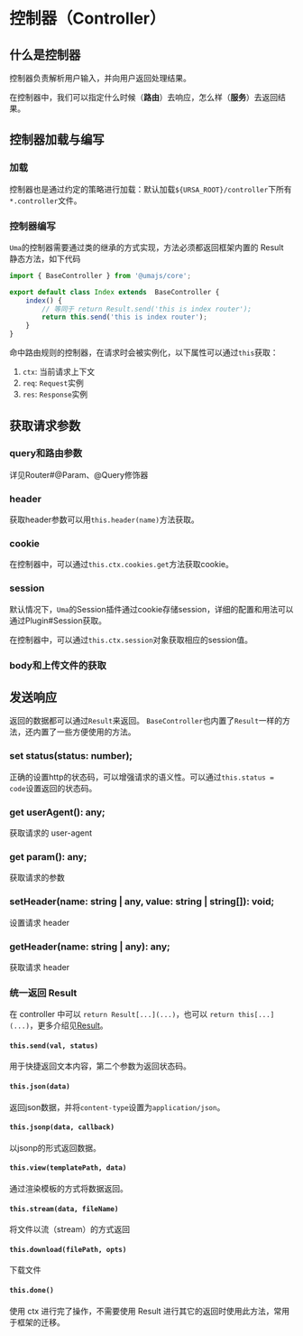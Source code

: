 # 控制器（Controller）

## 什么是控制器

控制器负责解析用户输入，并向用户返回处理结果。

在控制器中，我们可以指定什么时候（**路由**）去响应，怎么样（**服务**）去返回结果。

## 控制器加载与编写

### 加载

控制器也是通过约定的策略进行加载：默认加载`${URSA_ROOT}/controller`下所有`*.controller`文件。

### 控制器编写

`Uma`的控制器需要通过类的继承的方式实现，方法必须都返回框架内置的 Result 静态方法，如下代码

```javascript
import { BaseController } from '@umajs/core';

export default class Index extends  BaseController {
    index() {
        // 等同于 return Result.send('this is index router');
        return this.send('this is index router');
    }
}
```

命中路由规则的控制器，在请求时会被实例化，以下属性可以通过`this`获取：

1. `ctx`:  当前请求上下文
2. `req`: `Request`实例
3. `res`: `Response`实例

## 获取请求参数

### query和路由参数

详见Router#@Param、@Query修饰器

### header

获取header参数可以用`this.header(name)`方法获取。

### cookie

在控制器中，可以通过`this.ctx.cookies.get`方法获取cookie。

### session

默认情况下，`Uma`的Session插件通过cookie存储session，详细的配置和用法可以通过Plugin#Session获取。

在控制器中，可以通过`this.ctx.session`对象获取相应的session值。

### body和上传文件的获取

## 发送响应

返回的数据都可以通过`Result`来返回。 `BaseController`也内置了`Result`一样的方法，还内置了一些方便使用的方法。


### set status(status: number);

正确的设置http的状态码，可以增强请求的语义性。可以通过`this.status = code`设置返回的状态码。

### get userAgent(): any;

获取请求的 user-agent

### get param(): any;

获取请求的参数

### setHeader(name: string | any, value: string | string[]): void;

设置请求 header

### getHeader(name: string | any): any;

获取请求 header

### 统一返回 Result

在 controller 中可以 `return Result[...](...)`，也可以 `return this[...](...)`，更多介绍见[Result](./Result.md)。

#### `this.send(val, status)`

用于快捷返回文本内容，第二个参数为返回状态码。

#### `this.json(data)`

返回json数据，并将`content-type`设置为`application/json`。

#### `this.jsonp(data, callback)`

以jsonp的形式返回数据。

#### `this.view(templatePath, data)`

通过渲染模板的方式将数据返回。

#### `this.stream(data, fileName)`

将文件以流（stream）的方式返回

#### `this.download(filePath, opts)`

下载文件

#### `this.done()`

使用 ctx 进行完了操作，不需要使用 Result 进行其它的返回时使用此方法，常用于框架的迁移。

